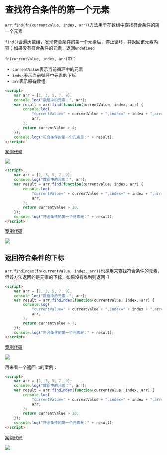 # 查找符合条件的第一个元素

`arr.find(fn(currentValue, index, arr))`方法用于在数组中查找符合条件的第一个元素

`find()`会遍历数组，发现符合条件的第一个元素后，停止循环，并返回该元素内容；如果没有符合条件的元素，返回`undefined`

`fn(currentValue, index, arr)`中：

-   `currentValue`表示当前循环中的元素
-   `index`表示当前循环中元素的下标
-   `arr`表示原有数组

```html
<script>
    var arr = [1, 3, 5, 7, 9];
    console.log("数组中的元素：", arr);
    var result = arr.find(function(currentValue, index, arr) {
        console.log(
            "currentValue=" + currentValue + ",index=" + index + ",arr=",
            arr,
        );
        return currentValue > 4;
    });
    console.log("符合条件的第一个元素是：" + result);
</script>
```

[案例代码](./demo/demo01.html)

![](./images/01.png)

```html
<script>
    var arr = [1, 3, 5, 7, 9];
    console.log("数组中的元素：", arr);
    var result = arr.find(function(currentValue, index, arr) {
        console.log(
            "currentValue=" + currentValue + ",index=" + index + ",arr=",
            arr,
        );
        return currentValue > 10;
    });
    console.log("符合条件的第一个元素是：" + result);
</script>
```

[案例代码](./demo/demo02.html)

![](./images/02.png)

## 返回符合条件的下标

`arr.findIndex(fn(currentValue, index, arr))`也是用来查找符合条件的元素，但该方法返回的是元素的下标，如果没有找到则返回-1

```html
<script>
    var arr = [1, 3, 5, 7, 9];
    console.log("数组中的元素：", arr);
    var result = arr.findIndex(function(currentValue, index, arr) {
        console.log(
            "currentValue=" + currentValue + ",index=" + index + ",arr=",
            arr,
        );
        return currentValue > 7;
    });
    console.log("符合条件的第一个元素是：" + result);
</script>
```

[案例代码](./demo/demo03.html)

![](./images/03.png)

再来看一个返回`-1`的案例：

```html
<script>
    var arr = [1, 3, 5, 7, 9];
    console.log("数组中的元素：", arr);
    var result = arr.findIndex(function(currentValue, index, arr) {
        console.log(
            "currentValue=" + currentValue + ",index=" + index + ",arr=",
            arr,
        );
        return currentValue > 10;
    });
    console.log("符合条件的第一个元素是：" + result);
</script>
```

[案例代码](./demo/demo04.html)

![](./images/04.png)
